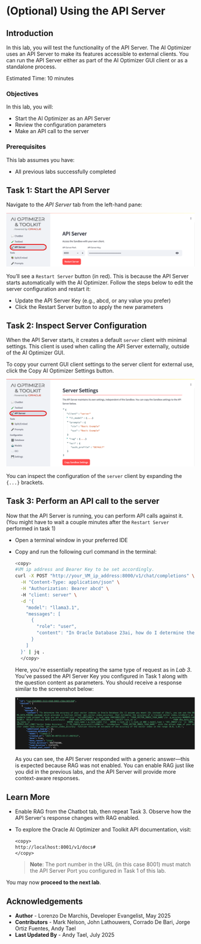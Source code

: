 # (Optional) Using the API Server

## Introduction

In this lab, you will test the functionality of the API Server. The AI Optimizer uses an API Server to make its features accessible to external clients. You can run the API Server either as part of the AI Optimizer GUI client or as a standalone process.

Estimated Time: 10 minutes

### Objectives

In this lab, you will:

* Start the AI Optimizer as an API Server
* Review the configuration parameters
* Make an API call to the server

### Prerequisites

This lab assumes you have:

* All previous labs successfully completed

## Task 1: Start the API Server

Navigate to the *API Server* tab from the left-hand pane:

![Server Configuration](images/api-server-config.png)

You’ll see a `Restart Server` button (in red). This is because the API Server starts automatically with the AI Optimizer. Follow the steps below to edit the server configuration and restart it:

* Update the API Server Key (e.g., abcd, or any value you prefer)
* Click the Restart Server button to apply the new parameters

## Task 2: Inspect Server Configuration

When the API Server starts, it creates a default `server` client with minimal settings. This client is used when calling the API Server externally, outside of the AI Optimizer GUI.

To copy your current GUI client settings to the server client for external use, click the Copy AI Optimizer Settings button.

![Server Settings](images/api-server-settings.png)

You can inspect the configuration of the `server` client by expanding the `{...}` brackets.

## Task 3: Perform an API call to the server

Now that the API Server is running, you can perform API calls against it. (You might have to wait a couple minutes after the `Restart Server` performed in task 1)

* Open a terminal window in your preferred IDE

* Copy and run the following curl command in the terminal:

    ```bash
    <copy>
    #VM ip address and Bearer Key to be set accordingly.
    curl -X POST "http://your_VM_ip_address:8000/v1/chat/completions" \
      -H "Content-Type: application/json" \
      -H "Authorization: Bearer abcd" \ 
      -H "client: server" \
      -d '{
        "model": "llama3.1",
        "messages": [
          {
            "role": "user",
            "content": "In Oracle Database 23ai, how do I determine the accuracy of my vector indexes?"
          }
        ]
      }' | jq .
      </copy>
    ```

  Here, you're essentially repeating the same type of request as in *Lab 3*. You’ve passed the API Server Key you configured in Task 1 along with the question content as parameters. You should receive a response similar to the screenshot below:

  ![curl-response](images/curl-response.png)

  As you can see, the API Server responded with a generic answer—this is expected because RAG was not enabled. You can enable RAG just like you did in the previous labs, and the API Server will provide more context-aware responses.

## Learn More

* Enable RAG from the Chatbot tab, then repeat Task 3. Observe how the API Server's response changes with RAG enabled.

* To explore the Oracle AI Optimizer and Toolkit API documentation, visit:

    ```text
    <copy>
    http://localhost:8001/v1/docs#
    </copy>
    ```

    > **Note**: The port number in the URL (in this case 8001) must match the API Server Port you configured in Task 1 of this lab.

You may now **proceed to the next lab**.

## Acknowledgements

* **Author** - Lorenzo De Marchis, Developer Evangelist, May 2025
* **Contributors** - Mark Nelson, John Lathouwers, Corrado De Bari, Jorge Ortiz Fuentes, Andy Tael
* **Last Updated By** - Andy Tael, July 2025
